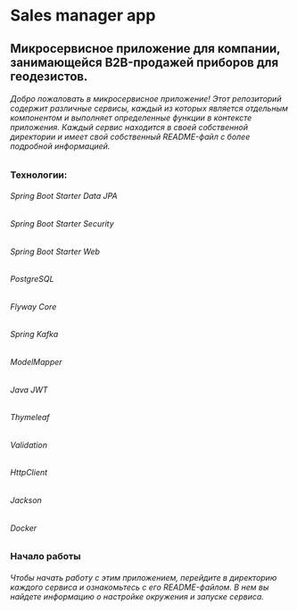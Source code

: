 # Sales manager app
##  Микросервисное приложение для компании, занимающейся B2B-продажей приборов для геодезистов.
###### Добро пожаловать в микросервисное приложение! Этот репозиторий содержит различные сервисы, каждый из которых является отдельным компонентом и выполняет определенные функции в контексте приложения. Каждый сервис находится в своей собственной директории и имеет свой собственный README-файл с более подробной информацией.

### Технологии:

###### Spring Boot Starter Data JPA
###### Spring Boot Starter Security
###### Spring Boot Starter Web
###### PostgreSQL
###### Flyway Core
###### Spring Kafka
###### ModelMapper
###### Java JWT
###### Thymeleaf
###### Validation
###### HttpClient
###### Jackson
###### Docker

### Начало работы
###### Чтобы начать работу с этим приложением, перейдите в директорию каждого сервиса и ознакомьтесь с его README-файлом. В нем вы найдете информацию о настройке окружения и запуске сервиса.